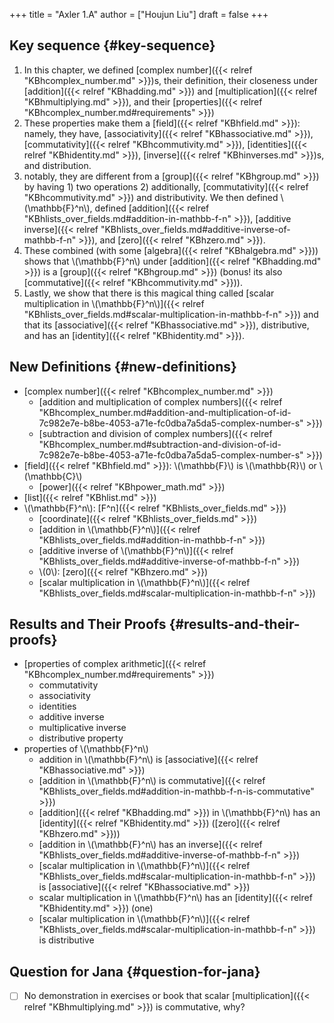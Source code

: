 +++
title = "Axler 1.A"
author = ["Houjun Liu"]
draft = false
+++

## Key sequence {#key-sequence}

1.  In this chapter, we defined [complex number]({{< relref "KBhcomplex_number.md" >}})s, their definition, their closeness under [addition]({{< relref "KBhadding.md" >}}) and [multiplication]({{< relref "KBhmultiplying.md" >}}), and their [properties]({{< relref "KBhcomplex_number.md#requirements" >}})
2.  These properties make them a [field]({{< relref "KBhfield.md" >}}): namely, they have, [associativity]({{< relref "KBhassociative.md" >}}), [commutativity]({{< relref "KBhcommutivity.md" >}}), [identities]({{< relref "KBhidentity.md" >}}), [inverse]({{< relref "KBhinverses.md" >}})s, and distribution.
3.  notably, they are different from a [group]({{< relref "KBhgroup.md" >}}) by having 1) two operations 2) additionally, [commutativity]({{< relref "KBhcommutivity.md" >}}) and distributivity. We then defined \\(\mathbb{F}^n\\), defined [addition]({{< relref "KBhlists_over_fields.md#addition-in-mathbb-f-n" >}}), [additive inverse]({{< relref "KBhlists_over_fields.md#additive-inverse-of-mathbb-f-n" >}}), and [zero]({{< relref "KBhzero.md" >}}).
4.  These combined (with some [algebra]({{< relref "KBhalgebra.md" >}})) shows that \\(\mathbb{F}^n\\) under [addition]({{< relref "KBhadding.md" >}}) is a [group]({{< relref "KBhgroup.md" >}}) (bonus! its also [commutative]({{< relref "KBhcommutivity.md" >}})).
5.  Lastly, we show that there is this magical thing called [scalar multiplication in \\(\mathbb{F}^n\\)]({{< relref "KBhlists_over_fields.md#scalar-multiplication-in-mathbb-f-n" >}}) and that its [associative]({{< relref "KBhassociative.md" >}}), distributive, and has an [identity]({{< relref "KBhidentity.md" >}}).


## New Definitions {#new-definitions}

-   [complex number]({{< relref "KBhcomplex_number.md" >}})
    -   [addition and multiplication of complex numbers]({{< relref "KBhcomplex_number.md#addition-and-multiplication-of-id-7c982e7e-b8be-4053-a71e-fc0dba7a5da5-complex-number-s" >}})
    -   [subtraction and division of complex numbers]({{< relref "KBhcomplex_number.md#subtraction-and-division-of-id-7c982e7e-b8be-4053-a71e-fc0dba7a5da5-complex-number-s" >}})
-   [field]({{< relref "KBhfield.md" >}}): \\(\mathbb{F}\\) is \\(\mathbb{R}\\) or \\(\mathbb{C}\\)
    -   [power]({{< relref "KBhpower_math.md" >}})
-   [list]({{< relref "KBhlist.md" >}})
-   \\(\mathbb{F}^n\\): [F^n]({{< relref "KBhlists_over_fields.md" >}})
    -   [coordinate]({{< relref "KBhlists_over_fields.md" >}})
    -   [addition in \\(\mathbb{F}^n\\)]({{< relref "KBhlists_over_fields.md#addition-in-mathbb-f-n" >}})
    -   [additive inverse of \\(\mathbb{F}^n\\)]({{< relref "KBhlists_over_fields.md#additive-inverse-of-mathbb-f-n" >}})
    -   \\(0\\): [zero]({{< relref "KBhzero.md" >}})
    -   [scalar multiplication in \\(\mathbb{F}^n\\)]({{< relref "KBhlists_over_fields.md#scalar-multiplication-in-mathbb-f-n" >}})


## Results and Their Proofs {#results-and-their-proofs}

-   [properties of complex arithmetic]({{< relref "KBhcomplex_number.md#requirements" >}})
    -   commutativity
    -   associativity
    -   identities
    -   additive inverse
    -   multiplicative inverse
    -   distributive property
-   properties of \\(\mathbb{F}^n\\)
    -   addition in \\(\mathbb{F}^n\\) is [associative]({{< relref "KBhassociative.md" >}})
    -   [addition in \\(\mathbb{F}^n\\) is commutative]({{< relref "KBhlists_over_fields.md#addition-in-mathbb-f-n-is-commutative" >}})
    -   [addition]({{< relref "KBhadding.md" >}}) in \\(\mathbb{F}^n\\) has an [identity]({{< relref "KBhidentity.md" >}}) ([zero]({{< relref "KBhzero.md" >}}))
    -   [addition in \\(\mathbb{F}^n\\) has an inverse]({{< relref "KBhlists_over_fields.md#additive-inverse-of-mathbb-f-n" >}})
    -   [scalar multiplication in \\(\mathbb{F}^n\\)]({{< relref "KBhlists_over_fields.md#scalar-multiplication-in-mathbb-f-n" >}}) is [associative]({{< relref "KBhassociative.md" >}})
    -   scalar multiplication in \\(\mathbb{F}^n\\) has an [identity]({{< relref "KBhidentity.md" >}}) (one)
    -   [scalar multiplication in \\(\mathbb{F}^n\\)]({{< relref "KBhlists_over_fields.md#scalar-multiplication-in-mathbb-f-n" >}}) is distributive


## Question for Jana {#question-for-jana}

-   [ ] No demonstration in exercises or book that scalar [multiplication]({{< relref "KBhmultiplying.md" >}}) is commutative, why?